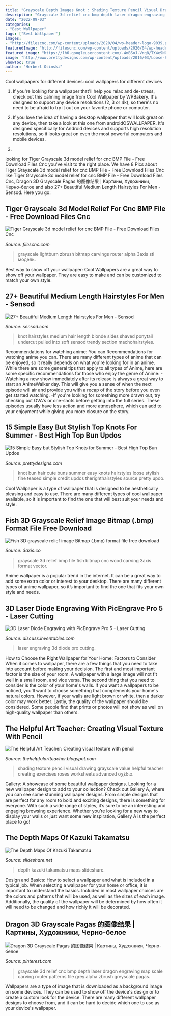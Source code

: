 ```yaml
---
title: "Grayscale Depth Images Knot : Shading Texture Pencil Visual Drawing Grayscale Value Helpful Teacher Creating Exercises Roses Worksheets Advanced σχέδιο"
description: "Grayscale 3d relief cnc bmp depth laser dragon engraving map scale carving router patterns file grey alpha zbrush greyscale pagas"
date: "2022-09-03"
categories:
- "Best Wallpaper"
tags: ["Best Wallpaper"]
images:
- "http://filescnc.com/wp-content/uploads/2020/04/wp-header-logo-9039.png"
featuredImage: "http://filescnc.com/wp-content/uploads/2020/04/wp-header-logo-9039.png"
featured_image: "https://lh6.googleusercontent.com/-4mBSoJ-Vrg8/TX4e9NQfddI/AAAAAAAAAsU/CpkIOcTd5lU/s1600/texture+of+roses+grayscale.jpg"
image: "http://www.prettydesigns.com/wp-content/uploads/2016/03/Loose-Bun.jpg"
ShowToc: true
author: "Herbert Osinski"
---
```



Cool wallpapers for different devices:
cool wallpapers for different devices 

1. If you're looking for a wallpaper that'll help you relax and de-stress, check out this calming image from Cool Wallpaper by WPBakery. It's designed to support any device resolutions (2, 3 or 4k), so there's no need to be afraid to try it out on your favorite phone or computer.

2. If you love the idea of having a desktop wallpaper that will look great on any device, then take a look at this one from androidOSWALLPAPER. It's designed specifically for Android devices and supports high resolution resolutions, so it looks great on even the most powerful computers and mobile devices.

3.

	

		
looking for Tiger Grayscale 3d model relief for cnc BMP File - Free Download Files Cnc you've visit to the right place. We have 8 Pics about Tiger Grayscale 3d model relief for cnc BMP File - Free Download Files Cnc like Tiger Grayscale 3d model relief for cnc BMP File - Free Download Files Cnc, Dragon 3D Grayscale Pagas 的图像结果 | Картины, Художники, Черно-белое and also 27+ Beautiful Medium Length Hairstyles For Men - Sensod. Here you go:
		
    
## Tiger Grayscale 3d Model Relief For Cnc BMP File - Free Download Files Cnc

<img loading=lazy src="http://filescnc.com/wp-content/uploads/2020/04/wp-header-logo-9039.png" onerror="this.onerror=null;this.src='https://tse2.mm.bing.net/th?id=OIP.GxS01Wz294LYFdIMh5FgmgHaLc&amp;pid=15.1';" alt="Tiger Grayscale 3d model relief for cnc BMP File - Free Download Files Cnc">

_Source: filescnc.com_

>grayscale lightburn zbrush bitmap carvings router alpha 3axis stl модель. 

	

Best way to show off your wallpaper:
Cool Wallpapers are a great way to show off your wallpaper. They are easy to make and can be customized to match your own style.

    
## 27+ Beautiful Medium Length Hairstyles For Men - Sensod

<img loading=lazy src="https://www.sensod.com/images/media/s/16/soft-blonde-top-knot-in-long-hair-2018081608591877.jpg" onerror="this.onerror=null;this.src='https://tse3.mm.bing.net/th?id=OIP.f9DmUxK1chCm54lJnXua_QHaHa&amp;pid=15.1';" alt="27+ Beautiful Medium Length Hairstyles For Men - Sensod">

_Source: sensod.com_

>knot hairstyles medium hair length blonde sides shaved ponytail undercut pulled into soft sensod trendy section machohairstyles. 

	

Recommendations for watching anime: You can
Recommendations for watching anime you can. There are many different types of anime that can be enjoyed, so it really depends on what you're looking for in an anime. While there are some general tips that apply to all types of Anime, here are some specific recommendations for those who enjoy the genre of Anime: 
-Watching a new show immediately after its release is always a great way to start an AnimeWalker day. This will give you a sense of when the next episode will air and provide you with a recap of the story before you even get started watching. 
-If you're looking for something more drawn out, try checking out OVA's or one-shots before getting into the full series. These episodes usually have less action and more atmosphere, which can add to your enjoyment while giving you more closure on the story.

    
## 15 Simple Easy But Stylish Top Knots For Summer - Best High Top Bun Updos

<img loading=lazy src="http://www.prettydesigns.com/wp-content/uploads/2016/03/Loose-Bun.jpg" onerror="this.onerror=null;this.src='https://tse3.mm.bing.net/th?id=OIP.anJe4ZePvWNMdIsz5XIWuAHaHu&amp;pid=15.1';" alt="15 Simple Easy but Stylish Top Knots for Summer - Best High Top Bun Updos">

_Source: prettydesigns.com_

>knot bun hair cute buns summer easy knots hairstyles loose stylish fine teased simple credit updos therighthairstyles source pretty updo. 

	

Cool Wallpaper is a type of wallpaper that is designed to be aesthetically pleasing and easy to use. There are many different types of cool wallpaper available, so it is important to find the one that will best suit your needs and style.

    
## Fish 3D Grayscale Relief Image Bitmap (.bmp) Format File Free Download

<img loading=lazy src="https://3axis.co/user-images/eox0q4oz.jpg" onerror="this.onerror=null;this.src='https://tse4.mm.bing.net/th?id=OIP.s5cY7k6ak4KgpIgLD945-gHaHa&amp;pid=15.1';" alt="Fish 3D grayscale relief image Bitmap (.bmp) format file free download">

_Source: 3axis.co_

>grayscale 3d relief bmp file fish bitmap cnc wood carving 3axis format vector. 

	

Anime wallpaper is a popular trend in the internet. It can be a great way to add some extra color or interest to your desktop. There are many different types of anime wallpaper, so it’s important to find the one that fits your own style and needs.

    
## 3D Laser Diode Engraving With PicEngrave Pro 5 - Laser Cutting

<img loading=lazy src="https://discuss-assets.s3.amazonaws.com/4624168653af160816491cc7ef6710bbfae6f1326570.jpg" onerror="this.onerror=null;this.src='https://tse4.mm.bing.net/th?id=OIP.VLo-t8pAWmvlplrgBQrHpQHaFj&amp;pid=15.1';" alt="3D Laser Diode Engraving with PicEngrave Pro 5 - Laser Cutting">

_Source: discuss.inventables.com_

>laser engraving 3d diode pro cutting. 

	

How to Choose the Right Wallpaper for Your Home: Factors to Consider
When it comes to wallpaper, there are a few things that you need to take into account before making your decision. The first and most important factor is the size of your room. A wallpaper with a large image will not fit well in a small room, and vice versa. 
The second thing that you need to consider is the color of your home's walls. If you want a wallpapers to be noticed, you'll want to choose something that complements your home's natural colors. However, if your walls are light brown or white, then a darker color may work better. 
Lastly, the quality of the wallpaper should be considered. Some people find that prints or photos will not show as well on high-quality wallpaper than others.

    
## The Helpful Art Teacher: Creating Visual Texture With Pencil

<img loading=lazy src="https://lh6.googleusercontent.com/-4mBSoJ-Vrg8/TX4e9NQfddI/AAAAAAAAAsU/CpkIOcTd5lU/s1600/texture+of+roses+grayscale.jpg" onerror="this.onerror=null;this.src='https://tse1.mm.bing.net/th?id=OIP.X6CJ-8RUvfgfHTGkvsJj-AHaJ4&amp;pid=15.1';" alt="The Helpful Art Teacher: Creating visual texture with pencil">

_Source: thehelpfulartteacher.blogspot.com_

>shading texture pencil visual drawing grayscale value helpful teacher creating exercises roses worksheets advanced σχέδιο. 

	

Gallery: A showcase of some beautiful wallpaper designs.
Looking for a new wallpaper design to add to your collection? Check out Gallery A, where you can see some stunning wallpaper designs. From simple designs that are perfect for any room to bold and exciting designs, there is something for everyone. With such a wide range of styles, it’s sure to be an interesting and engaging browsing experience. Whether you’re looking for a new way to display your walls or just want some new inspiration, Gallery A is the perfect place to go!





	
	
    
## The Depth Maps Of Kazuki Takamatsu

<img loading=lazy src="https://cdn.slidesharecdn.com/ss_thumbnails/thedepthmapsofkazukitakamatsu-alitamay-091011122540-phpapp02-thumbnail-4.jpg?cb=1255263956" onerror="this.onerror=null;this.src='https://tse4.mm.bing.net/th?id=OIP.reryTOIb1PrdIrwfRmk0QwHaFj&amp;pid=15.1';" alt="The Depth Maps Of Kazuki Takamatsu">

_Source: slideshare.net_

>depth kazuki takamatsu maps slideshare. 

	

Design and Basics: How to select a wallpaper and what is included in a typical job.
When selecting a wallpaper for your home or office, it is important to understand the basics. Included in most wallpaper choices are the colors and patterns that will be used, as well as the sizes of each image. Additionally, the quality of the wallpaper will be determined by how often it will need to be changed and how richly it will be decorated.

    
## Dragon 3D Grayscale Pagas 的图像结果 | Картины, Художники, Черно-белое

<img loading=lazy src="https://i.pinimg.com/736x/a5/6c/8c/a56c8cdd264cdf2cd00428e2512558b3.jpg" onerror="this.onerror=null;this.src='https://tse4.mm.bing.net/th?id=OIP.XdEyNUZhsfXQjF4z8iOLKgAAAA&amp;pid=15.1';" alt="Dragon 3D Grayscale Pagas 的图像结果 | Картины, Художники, Черно-белое">

_Source: pinterest.com_

>grayscale 3d relief cnc bmp depth laser dragon engraving map scale carving router patterns file grey alpha zbrush greyscale pagas. 

	

Wallpapers are a type of image that is downloaded as a background image on some devices. They can be used to show off the device's design or to create a custom look for the device. There are many different wallpaper designs to choose from, and it can be hard to decide which one to use as your device's wallpaper.

